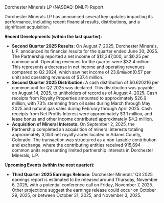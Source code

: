 Dorchester Minerals LP (NASDAQ: DMLP) Report

Dorchester Minerals LP has announced several key updates impacting its performance, including recent financial results, distributions, and a significant acquisition.

**Recent Developments (within the last quarter):**

*   **Second Quarter 2025 Results:** On August 7, 2025, Dorchester Minerals, L.P. announced its financial results for the quarter ended June 30, 2025. The Partnership reported a net income of $12,347,000, or $0.25 per common unit. Operating revenues for the quarter were $32.4 million. This represents a decrease in net income and operating revenues compared to Q2 2024, which saw net income of $23.6 million ($0.57 per unit) and operating revenues of $37.4 million.
*   **Second Quarter 2025 Distribution:** A cash distribution of $0.620216 per common unit for Q2 2025 was declared. This distribution was payable on August 14, 2025, to unitholders of record as of August 4, 2025. Cash receipts from Royalty Properties amounted to approximately $26.6 million, with 73% stemming from oil sales during March through May 2025 and natural gas sales during February through April 2025. Cash receipts from Net Profits Interest were approximately $3.1 million, and lease bonus and other income contributed approximately $4.2 million.
*   **Acquisition of Mineral Interests:** On September 2, 2025, the Partnership completed an acquisition of mineral interests totaling approximately 3,050 net royalty acres located in Adams County, Colorado. The transaction was structured as a non-taxable contribution and exchange, where the contributing entities received 915,694 common units representing limited partnership interests in Dorchester Minerals, L.P.

**Upcoming Events (within the next quarter):**

*   **Third Quarter 2025 Earnings Release:** Dorchester Minerals' Q3 2025 earnings report is estimated to be released around Thursday, November 6, 2025, with a potential conference call on Friday, November 7, 2025. Other projections suggest the earnings release could occur on October 29, 2025, or between October 31, 2025, and November 3, 2025.